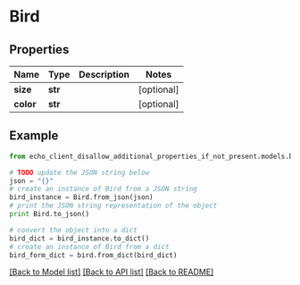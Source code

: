 # Bird


## Properties

Name | Type | Description | Notes
------------ | ------------- | ------------- | -------------
**size** | **str** |  | [optional] 
**color** | **str** |  | [optional] 

## Example

```python
from echo_client_disallow_additional_properties_if_not_present.models.bird import Bird

# TODO update the JSON string below
json = "{}"
# create an instance of Bird from a JSON string
bird_instance = Bird.from_json(json)
# print the JSON string representation of the object
print Bird.to_json()

# convert the object into a dict
bird_dict = bird_instance.to_dict()
# create an instance of Bird from a dict
bird_form_dict = bird.from_dict(bird_dict)
```
[[Back to Model list]](../README.md#documentation-for-models) [[Back to API list]](../README.md#documentation-for-api-endpoints) [[Back to README]](../README.md)


